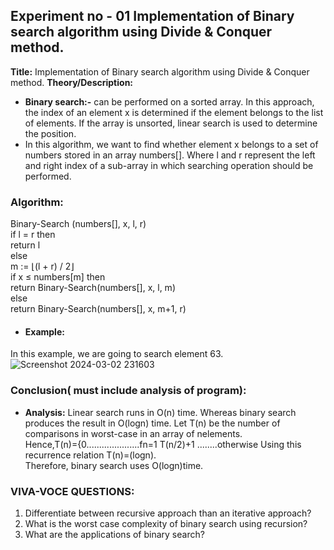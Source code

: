 ## Experiment no - 01 Implementation of Binary search algorithm using Divide & Conquer method.
**Title:** Implementation of Binary search algorithm using Divide & Conquer method.
**Theory/Description:**
- **Binary search:-** can be performed on a sorted array. In this approach, the index of an element x is determined if the element belongs to the list of elements. If the array is unsorted, linear search is used to determine the position.  
- In this algorithm, we want to find whether element x belongs to a set of numbers stored in an array numbers[]. Where l and r represent the left and right index of a sub-array in which searching operation should be performed.
### Algorithm: 
Binary-Search (numbers[], x, l, r)  
if l = r then  
return l  
else  
m := ⌊(l + r) / 2⌋  
if x ≤ numbers[m] then  
return Binary-Search(numbers[], x, l, m)  
else    
return Binary-Search(numbers[], x, m+1, r)    
- #### Example:  
In this example, we are going to search element 63.  ![Screenshot 2024-03-02 231603](https://github.com/adarshkrsingh07/Pract_Sem04/assets/123314058/97d947b9-7664-493f-991e-68baedae1a4c)
### **Conclusion( must include analysis of program):**
- **Analysis:** Linear search runs in O(n) time. Whereas binary search produces the result in O(logn) time. Let T(n) be the number of comparisons in worst-case in an array of nelements.  
  Hence,T(n)={0.....................fn=1 T(n/2)+1 ........otherwise Using this recurrence relation T(n)=(logn).  
Therefore, binary search uses O(logn)time.  
### **VIVA-VOCE QUESTIONS:**
1. Differentiate between recursive approach than an iterative approach?
2. What is the worst case complexity of binary search using recursion?
3. What are the applications of binary search?
